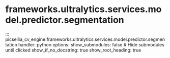 # frameworks.ultralytics.services.model.predictor.segmentation

::: picsellia_cv_engine.frameworks.ultralytics.services.model.predictor.segmentation
    handler: python
    options:
        show_submodules: false  # Hide submodules until clicked
        show_if_no_docstring: true
        show_root_heading: true
